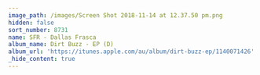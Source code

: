 ```yaml
---
image_path: /images/Screen Shot 2018-11-14 at 12.37.50 pm.png
hidden: false
sort_number: 8731
name: SFR - Dallas Frasca
album_name: Dirt Buzz - EP (D)
album_url: 'https://itunes.apple.com/au/album/dirt-buzz-ep/1140071426'
_hide_content: true
---
```


